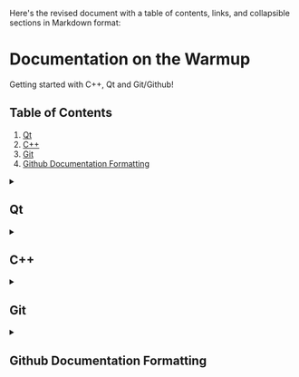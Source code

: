 Here's the revised document with a table of contents, links, and collapsible sections in Markdown format:

# Documentation on the Warmup
Getting started with C++, Qt and Git/Github!

## Table of Contents
1. [Qt](#qt)
2. [C++](#c)
3. [Git](#git)
4. [Github Documentation Formatting](#github-documentation-formatting)

<details>
<summary><h2>Qt</h2></summary>

### Libraries
- [Detailed Documentation to Qt classes](qt.md)

#### Core Qt Classes
- **QMainWindow**: 
  - Idea: Think of this as the skeleton of your application's main window.
  - Use case: Create a window with a menu bar, toolbars, and a status bar.

- **QDialog**: 
  - Idea: A pop-up window for short-term tasks and brief communications with the user.
  - Use case: Create a settings window or a "About" information box.

- **QWidget**: 
  - Idea: The basic building block for user interface objects.
  - Use case: Create custom UI elements or containers for other widgets.

- **QObject**: 
  - Idea: The heart of Qt's meta-object system.
  - Use case: Enable features like signals and slots for communication between objects.

#### GUI Components
- **QListView**: 
  - Idea: A scrollable list of items.
  - Use case: Display a list of files, contacts, or any collection of items.

- **QTextBrowser**: 
  - Idea: A widget to display and navigate rich text documents.
  - Use case: Show formatted help text or a simple web browser.

- **QLineEdit**: 
  - Idea: A one-line text input field.
  - Use case: Get user input for names, search queries, or simple data entry.

- **QPushButton**: 
  - Idea: A clickable button with text or an icon.
  - Use case: Create action buttons like "Save", "Cancel", or "Submit".

- **QLabel**: 
  - Idea: A widget to display text or images.
  - Use case: Show static text, status messages, or small images in your UI.

#### Models and Data
- **QStandardItemModel**: 
  - Idea: A generic model for storing custom data.
  - Use case: Manage data for tree views or tables with custom information.

- **QStandardItem**: 
  - Idea: An item for use with QStandardItemModel.
  - Use case: Represent a single cell or node in your data model.

- **QModelIndex**: 
  - Idea: A "pointer" to a specific piece of data in a model.
  - Use case: Access or modify data within a model structure.

#### Layouts
- **QVBoxLayout**: 
  - Idea: Arranges widgets vertically in a single column.
  - Use case: Stack buttons or form elements vertically.

- **QFormLayout**: 
  - Idea: Manages pairs of widgets, usually labels and input fields.
  - Use case: Create forms with labeled inputs, like registration or settings pages.

#### Dialogs and Messaging
- **QInputDialog**: 
  - Idea: A simple dialog to get a single piece of information from the user.
  - Use case: Prompt for a user's name or a single value.

- **QMessageBox**: 
  - Idea: A dialog for showing messages and getting simple responses.
  - Use case: Show error messages, warnings, or ask yes/no questions.

#### Data structures
- **QIcon**: 
  - Idea: Represents a graphical icon.
  - Use case: Add icons to buttons, menu items, or window titles.

- **QPixmap**: 
  - Idea: Represents an image in memory.
  - Use case: Load and display images in your application.

- **QDialogButtonBox**: 
  - Idea: A group of buttons following the platform's style guidelines.
  - Use case: Add standard buttons (OK, Cancel, Apply) to dialogs consistently.

- **QString**: 
  - Idea: Qt's own string class, designed for easy text manipulation.
  - Use case: Handle text throughout your Qt application.

- **QList**: 
  - Idea: A template class that provides a list data structure.
  - Use case: Store and manipulate collections of items or data.

### Tutorials
- [Qt Tutorials For Beginners Playlist](https://www.youtube.com/watch?v=EkjaiDsiM-Q&list=PLS1QulWo1RIZiBcTr5urECberTITj7gjA)
- [Qt with Ketan](https://www.youtube.com/@qtwithketan)


### Resources
- [Qt Widgets](https://doc.qt.io/qt-6/qtwidgets-index.html)
- [Qt Widgets Modules](https://doc.qt.io/qt-6/qtwidgets-module.html)
- [Qt Model View](https://doc.qt.io/qt-6/model-view-programming.html)

</details>



<details>
<summary><h2>C++</h2></summary>

Certainly! I'll expand on these sections with additional chapters and provide summaries for each point:

### Libraries
1. **Standard Template Library (STL)**
   - Summary: The STL is a powerful set of C++ template classes to provide general-purpose classes and functions with templates that implement many popular and commonly used algorithms and data structures.

2. **Boost**
   - Summary: Boost is a set of libraries for the C++ programming language that provide support for tasks and structures such as linear algebra, pseudorandom number generation, multithreading, image processing, regular expressions, and unit testing.

3. **Qt**
   - Summary: Qt is a widget toolkit for creating graphical user interfaces as well as cross-platform applications that run on various software and hardware platforms.

4. **OpenCV**
   - Summary: OpenCV (Open Source Computer Vision Library) is an open-source computer vision and machine learning software library, widely used for image processing, video capture and analysis, object detection, and more.

### Syntax
#### Classes
##### Private, Protected, Public
- Summary: Access modifiers in C++ control the visibility and accessibility of class members.
  - Private: Accessible only within the class.
  - Protected: Accessible within the class and its derived classes.
  - Public: Accessible from anywhere in the program.

#### Constructors and Destructors
- Summary: Special member functions in C++ classes. Constructors initialize objects, while destructors clean up resources when objects are destroyed.

#### Virtual Functions
- Summary: Functions declared in a base class that can be overridden in derived classes, enabling runtime polymorphism.

### Object-Oriented Programming (OOP) Principles
#### Inheritance
- Summary: Allows a class to inherit properties and methods from another class, promoting code reuse and establishing a hierarchical relationship between classes.

#### Encapsulation
- Summary: Bundles data and methods that operate on that data within a single unit or object, hiding internal details and protecting data from unauthorized access.

#### Polymorphism
- Summary: Allows objects of different types to be treated as objects of a common base class, enabling more flexible and extensible code.

#### Abstraction
- Summary: Simplifies complex systems by modeling classes based on the essential properties and behaviors, hiding unnecessary details from the user.

### Advanced C++ Concepts
#### Templates
- Summary: Enable writing generic code that works with any data type, promoting code reusability and type safety.

#### Exception Handling
- Summary: Provides a way to handle runtime errors and exceptional situations, improving program robustness and error management.

#### Smart Pointers
- Summary: Objects that act like pointers but provide additional features such as automatic memory management, helping prevent memory leaks and other common pointer-related issues.

#### Lambda Expressions
- Summary: Allow the creation of anonymous function objects, providing a concise way to write inline functions.

#### Move Semantics
- Summary: Enables the efficient transfer of resources from one object to another, optimizing performance in certain scenarios.

These expanded sections provide a more comprehensive overview of important C++ concepts and libraries, offering a solid foundation for understanding and working with the language.
</details>

<details>
<summary><h2>Git</h2></summary>

### Commands
<!-- Explanation of commonly used Git commands, such as add, push, pull, and commit -->

</details>

<details>
<summary><h2>Github Documentation Formatting</h2></summary>

### Pictures
To include images in Markdown documentation, use the following syntax:

```markdown
![Alt text](URL/path to image)

Example:
![Qt Logo](https://upload.wikimedia.org/wikipedia/commons/0/0b/Qt_logo_2016.svg)
```

### Tables
To create tables in Markdown, use the following syntax:

```markdown
| Header 1 | Header 2 | Header 3 |
|----------|----------|----------|
| Row 1, Col 1 | Row 1, Col 2 | Row 1, Col 3 |
| Row 2, Col 1 | Row 2, Col 2 | Row 2, Col 3 |

Example:
| Language | Creator | Year |
|----------|---------|------|
| C++ | Bjarne Stroustrup | 1979 |
| Qt | Trolltech | 1995 |
```

### Collapsed Section
To create collapsed sections in Markdown (works on GitHub):

```markdown
<details>
<summary>Click to expand</summary>

This content is hidden by default.
You can add any Markdown-formatted content here.

</details>
```

### Code Blocks
To include code blocks in Markdown, use triple backticks (```) before and after your code:

```markdown
```cpp
#include <iostream>

int main() {
    std::cout << "Hello, World!" << std::endl;
    return 0;
}
```

### Links
- [Other file](qt.md)


### Resources
Here are some helpful links for GitHub documentation on writing and formatting:
- [GitHub Markdown Basic writing and formatting syntax](https://docs.github.com/en/get-started/writing-on-github/getting-started-with-writing-and-formatting-on-github/basic-writing-and-formatting-syntax)
- [GitHub Flavored Markdown Spec](https://github.github.com/gfm/)
- [Mastering Markdown](https://guides.github.com/features/mastering-markdown/)

